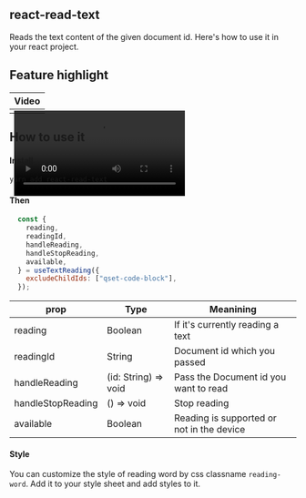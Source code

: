 ## react-read-text
Reads the text content of the given document id. Here's how to use it in your react project.

## Feature highlight
| Video |
| --- |
|<video autoplay loop style="height: auto; position:absolute; z-index: -1;" src="https://github.com/apurbalal/react-read-text/assets/9425881/08787e93-12a7-4b3f-99d5-7a083f7dd011" />|


## How to use it
#### Install
```bash
yarn add react-read-text
```
#### Then
```javascript
  const {
    reading,
    readingId,
    handleReading,
    handleStopReading,
    available,
  } = useTextReading({
    excludeChildIds: ["qset-code-block"],
  });
```
| prop | Type | Meanining |
| --- | --- | --- |
| reading | Boolean | If it's currently reading a text |
| readingId | String | Document id which you passed |
| handleReading | (id: String) => void | Pass the Document id you want to read |
| handleStopReading | () => void | Stop reading |
| available | Boolean | Reading is supported or not in the device |

#### Style
You can customize the style of reading word by css classname `reading-word`. Add it to your style sheet and add styles to it.
